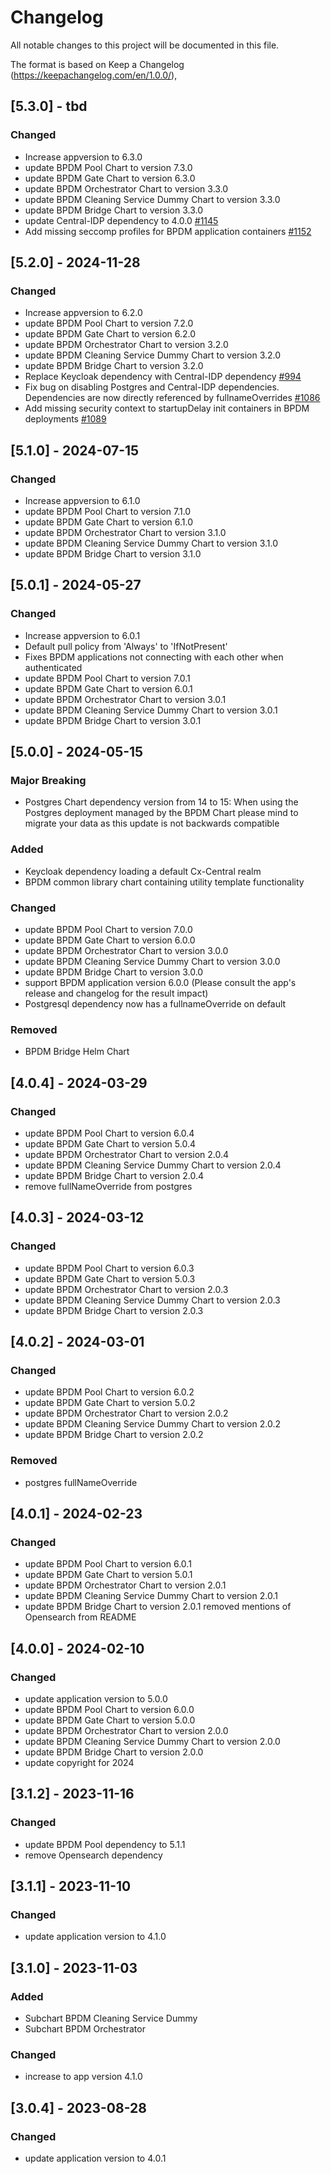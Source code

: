 # Changelog

All notable changes to this project will be documented in this file.

The format is based on Keep a Changelog (https://keepachangelog.com/en/1.0.0/),

## [5.3.0] -  tbd

### Changed

- Increase appversion to 6.3.0
- update BPDM Pool Chart to version 7.3.0
- update BPDM Gate Chart to version 6.3.0
- update BPDM Orchestrator Chart to version 3.3.0
- update BPDM Cleaning Service Dummy Chart to version 3.3.0
- update BPDM Bridge Chart to version 3.3.0
- update Central-IDP dependency to 4.0.0 [#1145](https://github.com/eclipse-tractusx/bpdm/pull/1145)
- Add missing seccomp profiles for BPDM application containers [#1152](https://github.com/eclipse-tractusx/bpdm/issues/1152)


## [5.2.0] -  2024-11-28

### Changed

- Increase appversion to 6.2.0
- update BPDM Pool Chart to version 7.2.0
- update BPDM Gate Chart to version 6.2.0
- update BPDM Orchestrator Chart to version 3.2.0
- update BPDM Cleaning Service Dummy Chart to version 3.2.0
- update BPDM Bridge Chart to version 3.2.0
- Replace Keycloak dependency with Central-IDP dependency [#994](https://github.com/eclipse-tractusx/bpdm/issues/994)
- Fix bug on disabling Postgres and Central-IDP dependencies. Dependencies are now directly referenced by fullnameOverrides [#1086](https://github.com/eclipse-tractusx/bpdm/issues/1086)
- Add missing security context to startupDelay init containers in BPDM deployments [#1089](https://github.com/eclipse-tractusx/bpdm/pull/1089)

## [5.1.0] -  2024-07-15

### Changed

- Increase appversion to 6.1.0
- update BPDM Pool Chart to version 7.1.0
- update BPDM Gate Chart to version 6.1.0
- update BPDM Orchestrator Chart to version 3.1.0
- update BPDM Cleaning Service Dummy Chart to version 3.1.0
- update BPDM Bridge Chart to version 3.1.0

## [5.0.1] -  2024-05-27

### Changed

- Increase appversion to 6.0.1
- Default pull policy from 'Always' to 'IfNotPresent'
- Fixes BPDM applications not connecting with each other when authenticated
- update BPDM Pool Chart to version 7.0.1
- update BPDM Gate Chart to version 6.0.1
- update BPDM Orchestrator Chart to version 3.0.1
- update BPDM Cleaning Service Dummy Chart to version 3.0.1
- update BPDM Bridge Chart to version 3.0.1

## [5.0.0] - 2024-05-15

### Major Breaking

- Postgres Chart dependency version from 14 to 15: When using the Postgres deployment managed by the BPDM Chart please mind to migrate your data as this update is not backwards compatible

### Added

- Keycloak dependency loading a default Cx-Central realm
- BPDM common library chart containing utility template functionality

### Changed

- update BPDM Pool Chart to version 7.0.0
- update BPDM Gate Chart to version 6.0.0
- update BPDM Orchestrator Chart to version 3.0.0
- update BPDM Cleaning Service Dummy Chart to version 3.0.0
- update BPDM Bridge Chart to version 3.0.0
- support BPDM application version 6.0.0 (Please consult the app's release and changelog for the result impact)
- Postgresql dependency now has a fullnameOverride on default

### Removed

- BPDM Bridge Helm Chart

## [4.0.4] - 2024-03-29

### Changed

- update BPDM Pool Chart to version 6.0.4
- update BPDM Gate Chart to version 5.0.4
- update BPDM Orchestrator Chart to version 2.0.4
- update BPDM Cleaning Service Dummy Chart to version 2.0.4
- update BPDM Bridge Chart to version 2.0.4
- remove fullNameOverride from postgres

## [4.0.3] - 2024-03-12

### Changed

- update BPDM Pool Chart to version 6.0.3
- update BPDM Gate Chart to version 5.0.3
- update BPDM Orchestrator Chart to version 2.0.3
- update BPDM Cleaning Service Dummy Chart to version 2.0.3
- update BPDM Bridge Chart to version 2.0.3

## [4.0.2] - 2024-03-01

### Changed

- update BPDM Pool Chart to version 6.0.2
- update BPDM Gate Chart to version 5.0.2
- update BPDM Orchestrator Chart to version 2.0.2
- update BPDM Cleaning Service Dummy Chart to version 2.0.2
- update BPDM Bridge Chart to version 2.0.2

### Removed

- postgres fullNameOverride

## [4.0.1] - 2024-02-23

### Changed

- update BPDM Pool Chart to version 6.0.1
- update BPDM Gate Chart to version 5.0.1
- update BPDM Orchestrator Chart to version 2.0.1
- update BPDM Cleaning Service Dummy Chart to version 2.0.1
- update BPDM Bridge Chart to version 2.0.1
  removed mentions of Opensearch from README

## [4.0.0] - 2024-02-10

### Changed

- update application version to 5.0.0
- update BPDM Pool Chart to version 6.0.0
- update BPDM Gate Chart to version 5.0.0
- update BPDM Orchestrator Chart to version 2.0.0
- update BPDM Cleaning Service Dummy Chart to version 2.0.0
- update BPDM Bridge Chart to version 2.0.0
- update copyright for 2024

## [3.1.2] - 2023-11-16

### Changed

- update BPDM Pool dependency to 5.1.1
- remove Opensearch dependency

## [3.1.1] - 2023-11-10

### Changed

- update application version to 4.1.0

## [3.1.0] - 2023-11-03

### Added

- Subchart BPDM Cleaning Service Dummy
- Subchart BPDM Orchestrator

### Changed

- increase to app version 4.1.0

## [3.0.4] - 2023-08-28

### Changed

- update application version to 4.0.1